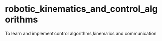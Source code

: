 # robotic_kinematics_and_control_algorithms
To learn and implement control algorithms,kinematics and communication

